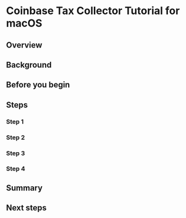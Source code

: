 # Coinbase Tax Collector Tutorial for macOS

## Overview

## Background

## Before you begin

## Steps

### Step 1

### Step 2

### Step 3

### Step 4

## Summary

## Next steps